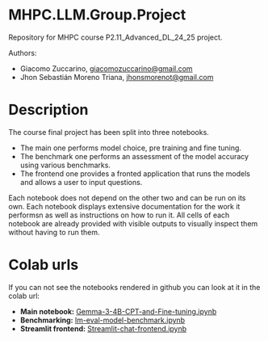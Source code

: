 # MHPC.LLM.Group.Project
Repository for MHPC course P2.11_Advanced_DL_24_25 project.

Authors:

- Giacomo Zuccarino, giacomozuccarino@gmail.com
- Jhon Sebastián Moreno Triana, jhonsmorenot@gmail.com

# Description

The course final project has been split into three notebooks.
- The main one performs model choice, pre training and fine tuning.
- The benchmark one performs an assessment of the model accuracy using various benchmarks.
- The frontend one provides a fronted application that runs the models and allows a user to input questions.

Each notebook does not depend on the other two and can be run on its own.
Each notebook displays extensive documentation for the work it performsn as well as instructions
on how to run it.
All cells of each notebook are already provided with visible outputs to visually inspect them without having to run them.


# Colab urls

If you can not see the notebooks rendered in github you can look at it in the colab url:

- **Main notebook:** [Gemma-3-4B-CPT-and-Fine-tuning.ipynb](https://colab.research.google.com/drive/1Fn80nVlwy1vNqx8sMZ6ev4Um6KMNEkGf?usp=sharing)
- **Benchmarking:** [lm-eval-model-benchmark.ipynb](https://colab.research.google.com/drive/10QJ4BZU091V_0kW4kVr2GIuBFTBcwsXd?usp=sharing)
- **Streamlit frontend:** [Streamlit-chat-frontend.ipynb](https://colab.research.google.com/drive/1phL8v0WMPNRJNfqmfmj1Dxsufpe6TtV2?usp=sharing)
